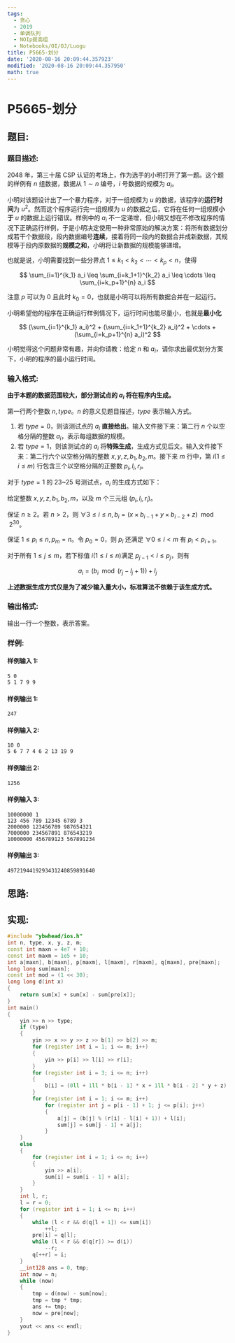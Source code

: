 ```yaml
---
tags:
  - 贪心
  - 2019
  - 单调队列
  - NOIp提高组
  - Notebooks/OI/OJ/Luogu
title: P5665-划分
date: '2020-08-16 20:09:44.357923'
modified: '2020-08-16 20:09:44.357950'
math: true
---
```


# P5665-划分

## 题目:

### 题目描述:

2048 年，第三十届 CSP 认证的考场上，作为选手的小明打开了第一题。这个题的样例有 $n$ 组数据，数据从 $1 \sim n$ 编号，$i$ 号数据的规模为 $a_i$。

小明对该题设计出了一个暴力程序，对于一组规模为 $u$ 的数据，该程序的**运行时间**为 $u^2$。然而这个程序运行完一组规模为 $u$ 的数据之后，它将在任何一组规模**小于** $u$ 的数据上运行错误。样例中的 $a_i$ 不一定递增，但小明又想在不修改程序的情况下正确运行样例，于是小明决定使用一种非常原始的解决方案：将所有数据划分成若干个数据段，段内数据编号**连续**，接着将同一段内的数据合并成新数据，其规模等于段内原数据的**规模之和**，小明将让新数据的规模能够递增。

也就是说，小明需要找到一些分界点 $1 \leq k_1 \lt k_2 \lt \cdots \lt k_p \lt n$，使得

$$ \sum_{i=1}^{k_1} a_i \leq \sum_{i=k_1+1}^{k_2} a_i \leq \cdots \leq \sum_{i=k_p+1}^{n} a_i $$

注意 $p$ 可以为 $0$ 且此时 $k_0 = 0$，也就是小明可以将所有数据合并在一起运行。

小明希望他的程序在正确运行样例情况下，运行时间也能尽量小，也就是**最小化**

$$ (\sum_{i=1}^{k_1} a_i)^2 + (\sum_{i=k_1+1}^{k_2} a_i)^2 + \cdots + (\sum_{i=k_p+1}^{n} a_i)^2 $$

小明觉得这个问题非常有趣，并向你请教：给定 $n$ 和 $a_i$，请你求出最优划分方案下，小明的程序的最小运行时间。

### 输入格式:

**由于本题的数据范围较大，部分测试点的 $a_i$ 将在程序内生成。**

第一行两个整数 $n, type$。$n$ 的意义见题目描述，$type$ 表示输入方式。

1. 若 $type = 0$，则该测试点的 $a_i$ **直接给出**。输入文件接下来：第二行 $n$ 个以空格分隔的整数 $a_i$，表示每组数据的规模。
2. 若 $type = 1$，则该测试点的 $a_i$ 将**特殊生成**，生成方式见后文。输入文件接下来：第二行六个以空格分隔的整数 $x, y, z, b_1, b_2, m$。接下来 $m$ 行中，第 $i (1 \leq i \leq m)$ 行包含三个以空格分隔的正整数 $p_i, l_i, r_i$。

对于 $type = 1$ 的 23~25 号测试点，$a_i$ 的生成方式如下：

给定整数 $x, y, z, b_1, b_2, m$，以及 $m$ 个三元组 $(p_i, l_i, r_i)$。

保证 $n \geq 2$。若 $n \gt 2$，则 $\forall 3 \leq i \leq n, b_i = (x \times b_{i−1} + y \times b_{i−2} + z) \mod 2^{30}$。

保证 $1 \leq p_i \leq n, p_m = n$。令 $p_0 = 0$，则 $p_i$ 还满足 $\forall 0 \leq i \lt m$ 有 $p_i \lt p_{i+1}$。

对于所有 $1 \leq j \leq m$，若下标值 $i (1 \leq i \leq n)$满足 $p_{j−1} \lt i \leq p_j$，则有

$$a_i = \left(b_i \mod \left( r_j − l_j + 1 \right) \right) + l_j$$

**上述数据生成方式仅是为了减少输入量大小，标准算法不依赖于该生成方式。**

### 输出格式:

输出一行一个整数，表示答案。

### 样例:

#### 样例输入 1:

```
5 0
5 1 7 9 9
```

#### 样例输出 1:

```
247
```

#### 样例输入 2:

```
10 0
5 6 7 7 4 6 2 13 19 9
```

#### 样例输出 2:

```
1256
```

#### 样例输入 3:

```
10000000 1
123 456 789 12345 6789 3
2000000 123456789 987654321
7000000 234567891 876543219
10000000 456789123 567891234
```

#### 样例输出 3:

```
4972194419293431240859891640
```

## 思路:

## 实现:

```cpp
#include "ybwhead/ios.h"
int n, type, x, y, z, m;
const int maxn = 4e7 + 10;
const int maxm = 1e5 + 10;
int a[maxn], b[maxn], p[maxm], l[maxm], r[maxm], q[maxn], pre[maxn];
long long sum[maxn];
const int mod = (1 << 30);
long long d(int x)
{
    return sum[x] + sum[x] - sum[pre[x]];
}
int main()
{
    yin >> n >> type;
    if (type)
    {
        yin >> x >> y >> z >> b[1] >> b[2] >> m;
        for (register int i = 1; i <= m; i++)
        {
            yin >> p[i] >> l[i] >> r[i];
        }
        for (register int i = 3; i <= n; i++)
        {
            b[i] = (0ll + 1ll * b[i - 1] * x + 1ll * b[i - 2] * y + z) % mod;
        }
        for (register int i = 1; i <= m; i++)
            for (register int j = p[i - 1] + 1; j <= p[i]; j++)
            {
                a[j] = (b[j] % (r[i] - l[i] + 1)) + l[i];
                sum[j] = sum[j - 1] + a[j];
            }
    }
    else
    {
        for (register int i = 1; i <= n; i++)
        {
            yin >> a[i];
            sum[i] = sum[i - 1] + a[i];
        }
    }
    int l, r;
    l = r = 0;
    for (register int i = 1; i <= n; i++)
    {
        while (l < r && d(q[l + 1]) <= sum[i])
            ++l;
        pre[i] = q[l];
        while (l < r && d(q[r]) >= d(i))
            --r;
        q[++r] = i;
    }
    __int128 ans = 0, tmp;
    int now = n;
    while (now)
    {
        tmp = d(now) - sum[now];
        tmp = tmp * tmp;
        ans += tmp;
        now = pre[now];
    }
    yout << ans << endl;
}
```
